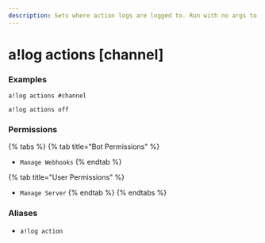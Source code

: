```yaml
---
description: Sets where action logs are logged to. Run with no args to reset.
---
```


# a!log actions \[channel\]

### Examples

```text
a!log actions #channel
```

```text
a!log actions off
```

### Permissions

{% tabs %}
{% tab title="Bot Permissions" %}
* `Manage Webhooks`
{% endtab %}

{% tab title="User Permissions" %}
* `Manage Server`
{% endtab %}
{% endtabs %}

### Aliases

* `a!log action`

